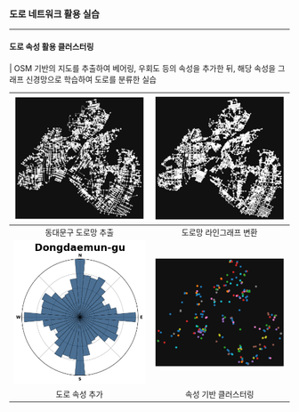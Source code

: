 ### 도로 네트워크 활용 실습
---
#### 도로 속성 활용 클러스터링
| OSM 기반의 지도를 추출하여 베어링, 우회도 등의 속성을 추가한 뒤, 해당 속성을 그래프 신경망으로 학습하여 도로를 분류한 실습

| ![도로1](./image/동대문구%20도로.png) | ![도로2](./image/동대문구%20라인그래프.png) |
|:--:|:--:|
| 동대문구 도로망 추출| 도로망 라인그래프 변환|
| ![도로3](./image/도로%20베어링.png) | ![도로4](./image/도로%20클러스터링.png) |
| 도로 속성 추가| 속성 기반 클러스터링 |

